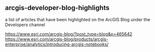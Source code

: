 ## arcgis-developer-blog-highlights
a list of articles that have been highlighted on the ArcGIS Blog under the Developers channel

https://www.esri.com/arcgis-blog/?post_type=blog&p=465642
https://www.esri.com/arcgis-blog/products/arcgis-enterprise/analytics/introducing-arcgis-notebooks/



